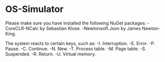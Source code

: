 # OS-Simulator

Please make sure you have installed the following NuGet packages:
  -CoreCLR-NCalc by Sebastian Klose.
  -Newtonsoft.Json by James Newton-King.
  
 The system reacts to certain keys, such as:
  -I. Interruption.
  -E. Error.
  -P. Pause.
  -C. Continue.
  -N. New.
  -T. Process table.
  -M. Page table.
  -S. Suspended.
  -R. Return.
  -U. Virtual memory.
